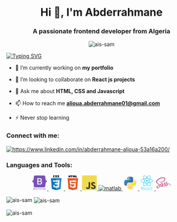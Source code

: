 <h1 align="center">Hi 👋, I'm Abderrahmane</h1>
<h3 align="center">A passionate frontend developer from Algeria</h3>

<p align="center"> <img src="https://komarev.com/ghpvc/?username=ais-sam&label=Profile%20views&color=0e75b6&style=flat" alt="ais-sam" /> </p>

[![Typing SVG](https://readme-typing-svg.herokuapp.com?size=26&duration=4997&color=3642F7&width=439&lines=Welcome+to+my+Github+Profile)](https://git.io/typing-svg)

- 🔭 I’m currently working on **my portfolio**

- 👯 I’m looking to collaborate on **React js projects**

- 💬 Ask me about **HTML, CSS and Javascript**

- 📫 How to reach me **alioua.abderrahmane01@gmail.com**

- ⚡ Never stop learning 

<h3 align="left">Connect with me:</h3>
<p align="left">
<a href="https://linkedin.com//in/abderrahmane-alioua-53a16a200/" target="blank"><img align="center" src="https://raw.githubusercontent.com/rahuldkjain/github-profile-readme-generator/master/src/images/icons/Social/linked-in-alt.svg" alt="https://www.linkedin.com/in/abderrahmane-alioua-53a16a200/" height="30" width="40" /></a>
</p>

<h3 align="left">Languages and Tools:</h3>
<p align="center"> <a href="https://getbootstrap.com" target="_blank" rel="noreferrer">   <img src="https://raw.githubusercontent.com/devicons/devicon/master/icons/bootstrap/bootstrap-plain-wordmark.svg" alt="bootstrap" width="40" height="40"/> </a> <a href="https://www.w3schools.com/css/" target="_blank" rel="noreferrer"> <img src="https://raw.githubusercontent.com/devicons/devicon/master/icons/css3/css3-original-wordmark.svg" alt="css3" width="40" height="40"/> </a> <a href="https://www.w3.org/html/" target="_blank" rel="noreferrer"> <img src="https://raw.githubusercontent.com/devicons/devicon/master/icons/html5/html5-original-wordmark.svg" alt="html5" width="40" height="40"/> </a> <a href="https://developer.mozilla.org/en-US/docs/Web/JavaScript" target="_blank" rel="noreferrer"> <img src="https://raw.githubusercontent.com/devicons/devicon/master/icons/javascript/javascript-original.svg" alt="javascript" width="40" height="40"/> </a> <a href="https://www.mathworks.com/" target="_blank" rel="noreferrer"> <img src="https://upload.wikimedia.org/wikipedia/commons/2/21/Matlab_Logo.png" alt="matlab" width="40" height="40"/> </a> <a href="https://www.python.org" target="_blank" rel="noreferrer"> <img src="https://raw.githubusercontent.com/devicons/devicon/master/icons/python/python-original.svg" alt="python" width="40" height="40"/> </a> <a href="https://reactjs.org/" target="_blank" rel="noreferrer"> <img src="https://raw.githubusercontent.com/devicons/devicon/master/icons/react/react-original-wordmark.svg" alt="react" width="40" height="40"/> </a> <a href="https://sass-lang.com" target="_blank" rel="noreferrer"> <img src="https://raw.githubusercontent.com/devicons/devicon/master/icons/sass/sass-original.svg" alt="sass" width="40" height="40"/> </a> </p>

<p><img align="left" src="https://github-readme-stats.vercel.app/api/top-langs?username=ais-sam&show_icons=true&locale=en&layout=compact" alt="ais-sam" /></p>

<p>&nbsp;<img align="center" src="https://github-readme-stats.vercel.app/api?username=ais-sam&show_icons=true&locale=en" alt="ais-sam" /></p>

<p><img align="center" src="https://github-readme-streak-stats.herokuapp.com/?user=ais-sam&" alt="ais-sam" /></p>

